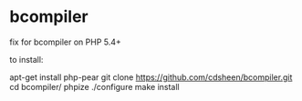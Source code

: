 bcompiler
=========

fix for bcompiler on PHP 5.4+

to install:

  apt-get install php-pear
  git clone https://github.com/cdsheen/bcompiler.git
  cd bcompiler/
  phpize
  ./configure
  make install
